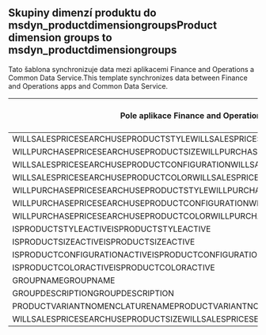 ## <a name="product-dimension-groups-to-msdyn_productdimensiongroups"></a><span data-ttu-id="35e42-101">Skupiny dimenzí produktu do msdyn_productdimensiongroups</span><span class="sxs-lookup"><span data-stu-id="35e42-101">Product dimension groups to msdyn_productdimensiongroups</span></span>

<span data-ttu-id="35e42-102">Tato šablona synchronizuje data mezi aplikacemi Finance and Operations a Common Data Service.</span><span class="sxs-lookup"><span data-stu-id="35e42-102">This template synchronizes data between Finance and Operations apps and Common Data Service.</span></span>

<span data-ttu-id="35e42-103">Pole aplikace Finance and Operations</span><span class="sxs-lookup"><span data-stu-id="35e42-103">Finance and Operations field</span></span> | <span data-ttu-id="35e42-104">Typ mapování</span><span class="sxs-lookup"><span data-stu-id="35e42-104">Map type</span></span> | <span data-ttu-id="35e42-105">Jiné pole Dynamics 365</span><span class="sxs-lookup"><span data-stu-id="35e42-105">Other Dynamics 365 field</span></span> | <span data-ttu-id="35e42-106">Výchozí hodnota</span><span class="sxs-lookup"><span data-stu-id="35e42-106">Default value</span></span>
---|---|---|---
<span data-ttu-id="35e42-107">WILLSALESPRICESEARCHUSEPRODUCTSTYLE</span><span class="sxs-lookup"><span data-stu-id="35e42-107">WILLSALESPRICESEARCHUSEPRODUCTSTYLE</span></span> | >< | <span data-ttu-id="35e42-108">msdyn_willsalespricesearchuseproductstyle</span><span class="sxs-lookup"><span data-stu-id="35e42-108">msdyn_willsalespricesearchuseproductstyle</span></span> | 
<span data-ttu-id="35e42-109">WILLPURCHASEPRICESEARCHUSEPRODUCTSIZE</span><span class="sxs-lookup"><span data-stu-id="35e42-109">WILLPURCHASEPRICESEARCHUSEPRODUCTSIZE</span></span> | >< | <span data-ttu-id="35e42-110">msdyn_willpurchasepricesearchuseproductsize</span><span class="sxs-lookup"><span data-stu-id="35e42-110">msdyn_willpurchasepricesearchuseproductsize</span></span> | 
<span data-ttu-id="35e42-111">WILLSALESPRICESEARCHUSEPRODUCTCONFIGURATION</span><span class="sxs-lookup"><span data-stu-id="35e42-111">WILLSALESPRICESEARCHUSEPRODUCTCONFIGURATION</span></span> | >< | <span data-ttu-id="35e42-112">msdyn_willsalespricesearchuseprodconfig</span><span class="sxs-lookup"><span data-stu-id="35e42-112">msdyn_willsalespricesearchuseprodconfig</span></span> | 
<span data-ttu-id="35e42-113">WILLSALESPRICESEARCHUSEPRODUCTCOLOR</span><span class="sxs-lookup"><span data-stu-id="35e42-113">WILLSALESPRICESEARCHUSEPRODUCTCOLOR</span></span> | >< | <span data-ttu-id="35e42-114">msdyn_willsalespricesearchuseproductcolor</span><span class="sxs-lookup"><span data-stu-id="35e42-114">msdyn_willsalespricesearchuseproductcolor</span></span> | 
<span data-ttu-id="35e42-115">WILLPURCHASEPRICESEARCHUSEPRODUCTSTYLE</span><span class="sxs-lookup"><span data-stu-id="35e42-115">WILLPURCHASEPRICESEARCHUSEPRODUCTSTYLE</span></span> | >< | <span data-ttu-id="35e42-116">msdyn_willpurchasepricesearchuseproductstyle</span><span class="sxs-lookup"><span data-stu-id="35e42-116">msdyn_willpurchasepricesearchuseproductstyle</span></span> | 
<span data-ttu-id="35e42-117">WILLPURCHASEPRICESEARCHUSEPRODUCTCONFIGURATION</span><span class="sxs-lookup"><span data-stu-id="35e42-117">WILLPURCHASEPRICESEARCHUSEPRODUCTCONFIGURATION</span></span> | >< | <span data-ttu-id="35e42-118">msdyn_willpurchpricesearchuseprodconfig</span><span class="sxs-lookup"><span data-stu-id="35e42-118">msdyn_willpurchpricesearchuseprodconfig</span></span> | 
<span data-ttu-id="35e42-119">WILLPURCHASEPRICESEARCHUSEPRODUCTCOLOR</span><span class="sxs-lookup"><span data-stu-id="35e42-119">WILLPURCHASEPRICESEARCHUSEPRODUCTCOLOR</span></span> | >< | <span data-ttu-id="35e42-120">msdyn_willpurchpricesearchuseproductcolor</span><span class="sxs-lookup"><span data-stu-id="35e42-120">msdyn_willpurchpricesearchuseproductcolor</span></span> | 
<span data-ttu-id="35e42-121">ISPRODUCTSTYLEACTIVE</span><span class="sxs-lookup"><span data-stu-id="35e42-121">ISPRODUCTSTYLEACTIVE</span></span> | >< | <span data-ttu-id="35e42-122">msdyn_isproductstyleactive</span><span class="sxs-lookup"><span data-stu-id="35e42-122">msdyn_isproductstyleactive</span></span> | 
<span data-ttu-id="35e42-123">ISPRODUCTSIZEACTIVE</span><span class="sxs-lookup"><span data-stu-id="35e42-123">ISPRODUCTSIZEACTIVE</span></span> | >< | <span data-ttu-id="35e42-124">msdyn_isproductsizeactive</span><span class="sxs-lookup"><span data-stu-id="35e42-124">msdyn_isproductsizeactive</span></span> | 
<span data-ttu-id="35e42-125">ISPRODUCTCONFIGURATIONACTIVE</span><span class="sxs-lookup"><span data-stu-id="35e42-125">ISPRODUCTCONFIGURATIONACTIVE</span></span> | >< | <span data-ttu-id="35e42-126">msdyn_isproductconfigurationactive</span><span class="sxs-lookup"><span data-stu-id="35e42-126">msdyn_isproductconfigurationactive</span></span> | 
<span data-ttu-id="35e42-127">ISPRODUCTCOLORACTIVE</span><span class="sxs-lookup"><span data-stu-id="35e42-127">ISPRODUCTCOLORACTIVE</span></span> | >< | <span data-ttu-id="35e42-128">msdyn_isproductcoloractive</span><span class="sxs-lookup"><span data-stu-id="35e42-128">msdyn_isproductcoloractive</span></span> | 
<span data-ttu-id="35e42-129">GROUPNAME</span><span class="sxs-lookup"><span data-stu-id="35e42-129">GROUPNAME</span></span> | = | <span data-ttu-id="35e42-130">msdyn_groupname</span><span class="sxs-lookup"><span data-stu-id="35e42-130">msdyn_groupname</span></span> | 
<span data-ttu-id="35e42-131">GROUPDESCRIPTION</span><span class="sxs-lookup"><span data-stu-id="35e42-131">GROUPDESCRIPTION</span></span> | = | <span data-ttu-id="35e42-132">msdyn_groupdescription</span><span class="sxs-lookup"><span data-stu-id="35e42-132">msdyn_groupdescription</span></span> | 
<span data-ttu-id="35e42-133">PRODUCTVARIANTNOMENCLATURENAME</span><span class="sxs-lookup"><span data-stu-id="35e42-133">PRODUCTVARIANTNOMENCLATURENAME</span></span> | = | <span data-ttu-id="35e42-134">msdyn_productvariantnomenclaturename</span><span class="sxs-lookup"><span data-stu-id="35e42-134">msdyn_productvariantnomenclaturename</span></span> | 
<span data-ttu-id="35e42-135">WILLSALESPRICESEARCHUSEPRODUCTSIZE</span><span class="sxs-lookup"><span data-stu-id="35e42-135">WILLSALESPRICESEARCHUSEPRODUCTSIZE</span></span> | >< | <span data-ttu-id="35e42-136">msdyn_willsalespricesearchuseproductsize</span><span class="sxs-lookup"><span data-stu-id="35e42-136">msdyn_willsalespricesearchuseproductsize</span></span> | 
